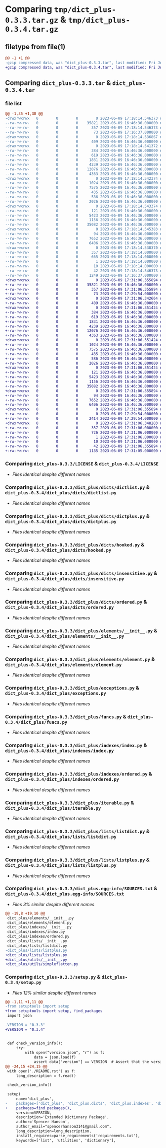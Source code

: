 # Comparing `tmp/dict_plus-0.3.3.tar.gz` & `tmp/dict_plus-0.3.4.tar.gz`

## filetype from file(1)

```diff
@@ -1 +1 @@
-gzip compressed data, was "dict_plus-0.3.3.tar", last modified: Fri Jun  9 17:18:14 2023, max compression
+gzip compressed data, was "dict_plus-0.3.4.tar", last modified: Fri Jun  9 17:31:06 2023, max compression
```

## Comparing `dict_plus-0.3.3.tar` & `dict_plus-0.3.4.tar`

### file list

```diff
@@ -1,35 +1,38 @@
-drwxrwxrwx   0        0        0        0 2023-06-09 17:18:14.546373 dict_plus-0.3.3/
--rw-rw-rw-   0        0        0    35821 2023-06-09 16:46:36.000000 dict_plus-0.3.3/LICENSE
--rw-rw-rw-   0        0        0      357 2023-06-09 17:18:14.546373 dict_plus-0.3.3/PKG-INFO
--rw-rw-rw-   0        0        0       73 2023-06-09 17:16:37.000000 dict_plus-0.3.3/README.rst
-drwxrwxrwx   0        0        0        0 2023-06-09 17:18:14.536867 dict_plus-0.3.3/dict_plus/
--rw-rw-rw-   0        0        0      409 2023-06-09 16:46:36.000000 dict_plus-0.3.3/dict_plus/__init__.py
-drwxrwxrwx   0        0        0        0 2023-06-09 17:18:14.541372 dict_plus-0.3.3/dict_plus/dicts/
--rw-rw-rw-   0        0        0      384 2023-06-09 16:46:36.000000 dict_plus-0.3.3/dict_plus/dicts/__init__.py
--rw-rw-rw-   0        0        0      619 2023-06-09 16:46:36.000000 dict_plus-0.3.3/dict_plus/dicts/dictlist.py
--rw-rw-rw-   0        0        0     1831 2023-06-09 16:46:36.000000 dict_plus-0.3.3/dict_plus/dicts/dictplus.py
--rw-rw-rw-   0        0        0     4239 2023-06-09 16:46:36.000000 dict_plus-0.3.3/dict_plus/dicts/hooked.py
--rw-rw-rw-   0        0        0    12076 2023-06-09 16:46:36.000000 dict_plus-0.3.3/dict_plus/dicts/insensitive.py
--rw-rw-rw-   0        0        0     4363 2023-06-09 16:46:36.000000 dict_plus-0.3.3/dict_plus/dicts/ordered.py
-drwxrwxrwx   0        0        0        0 2023-06-09 17:18:14.542374 dict_plus-0.3.3/dict_plus/elements/
--rw-rw-rw-   0        0        0     1024 2023-06-09 16:46:36.000000 dict_plus-0.3.3/dict_plus/elements/__init__.py
--rw-rw-rw-   0        0        0     7575 2023-06-09 16:46:36.000000 dict_plus-0.3.3/dict_plus/elements/element.py
--rw-rw-rw-   0        0        0      435 2023-06-09 16:46:36.000000 dict_plus-0.3.3/dict_plus/etypes.py
--rw-rw-rw-   0        0        0      586 2023-06-09 16:46:36.000000 dict_plus-0.3.3/dict_plus/exceptions.py
--rw-rw-rw-   0        0        0     2026 2023-06-09 16:46:36.000000 dict_plus-0.3.3/dict_plus/funcs.py
-drwxrwxrwx   0        0        0        0 2023-06-09 17:18:14.543374 dict_plus-0.3.3/dict_plus/indexes/
--rw-rw-rw-   0        0        0      121 2023-06-09 16:46:36.000000 dict_plus-0.3.3/dict_plus/indexes/__init__.py
--rw-rw-rw-   0        0        0     5423 2023-06-09 16:46:36.000000 dict_plus-0.3.3/dict_plus/indexes/index.py
--rw-rw-rw-   0        0        0     1156 2023-06-09 16:46:36.000000 dict_plus-0.3.3/dict_plus/indexes/ordered.py
--rw-rw-rw-   0        0        0    35082 2023-06-09 16:46:36.000000 dict_plus-0.3.3/dict_plus/iterable.py
-drwxrwxrwx   0        0        0        0 2023-06-09 17:18:14.545383 dict_plus-0.3.3/dict_plus/lists/
--rw-rw-rw-   0        0        0       94 2023-06-09 16:46:36.000000 dict_plus-0.3.3/dict_plus/lists/__init__.py
--rw-rw-rw-   0        0        0     7652 2023-06-09 16:46:36.000000 dict_plus-0.3.3/dict_plus/lists/listdict.py
--rw-rw-rw-   0        0        0     6406 2023-06-09 16:46:36.000000 dict_plus-0.3.3/dict_plus/lists/listplus.py
-drwxrwxrwx   0        0        0        0 2023-06-09 17:18:14.538370 dict_plus-0.3.3/dict_plus.egg-info/
--rw-rw-rw-   0        0        0      357 2023-06-09 17:18:14.000000 dict_plus-0.3.3/dict_plus.egg-info/PKG-INFO
--rw-rw-rw-   0        0        0      665 2023-06-09 17:18:14.000000 dict_plus-0.3.3/dict_plus.egg-info/SOURCES.txt
--rw-rw-rw-   0        0        0        1 2023-06-09 17:18:14.000000 dict_plus-0.3.3/dict_plus.egg-info/dependency_links.txt
--rw-rw-rw-   0        0        0       10 2023-06-09 17:18:14.000000 dict_plus-0.3.3/dict_plus.egg-info/top_level.txt
--rw-rw-rw-   0        0        0       42 2023-06-09 17:18:14.546373 dict_plus-0.3.3/setup.cfg
--rw-rw-rw-   0        0        0     1249 2023-06-09 17:16:37.000000 dict_plus-0.3.3/setup.py
+drwxrwxrwx   0        0        0        0 2023-06-09 17:31:06.355894 dict_plus-0.3.4/
+-rw-rw-rw-   0        0        0    35821 2023-06-09 16:46:36.000000 dict_plus-0.3.4/LICENSE
+-rw-rw-rw-   0        0        0      357 2023-06-09 17:31:06.355894 dict_plus-0.3.4/PKG-INFO
+-rw-rw-rw-   0        0        0       73 2023-06-09 17:29:54.000000 dict_plus-0.3.4/README.rst
+drwxrwxrwx   0        0        0        0 2023-06-09 17:31:06.342664 dict_plus-0.3.4/dict_plus/
+-rw-rw-rw-   0        0        0      409 2023-06-09 16:46:36.000000 dict_plus-0.3.4/dict_plus/__init__.py
+drwxrwxrwx   0        0        0        0 2023-06-09 17:31:06.351424 dict_plus-0.3.4/dict_plus/dicts/
+-rw-rw-rw-   0        0        0      384 2023-06-09 16:46:36.000000 dict_plus-0.3.4/dict_plus/dicts/__init__.py
+-rw-rw-rw-   0        0        0      619 2023-06-09 16:46:36.000000 dict_plus-0.3.4/dict_plus/dicts/dictlist.py
+-rw-rw-rw-   0        0        0     1831 2023-06-09 16:46:36.000000 dict_plus-0.3.4/dict_plus/dicts/dictplus.py
+-rw-rw-rw-   0        0        0     4239 2023-06-09 16:46:36.000000 dict_plus-0.3.4/dict_plus/dicts/hooked.py
+-rw-rw-rw-   0        0        0    12076 2023-06-09 16:46:36.000000 dict_plus-0.3.4/dict_plus/dicts/insensitive.py
+-rw-rw-rw-   0        0        0     4363 2023-06-09 16:46:36.000000 dict_plus-0.3.4/dict_plus/dicts/ordered.py
+drwxrwxrwx   0        0        0        0 2023-06-09 17:31:06.351424 dict_plus-0.3.4/dict_plus/elements/
+-rw-rw-rw-   0        0        0     1024 2023-06-09 16:46:36.000000 dict_plus-0.3.4/dict_plus/elements/__init__.py
+-rw-rw-rw-   0        0        0     7575 2023-06-09 16:46:36.000000 dict_plus-0.3.4/dict_plus/elements/element.py
+-rw-rw-rw-   0        0        0      435 2023-06-09 16:46:36.000000 dict_plus-0.3.4/dict_plus/etypes.py
+-rw-rw-rw-   0        0        0      586 2023-06-09 16:46:36.000000 dict_plus-0.3.4/dict_plus/exceptions.py
+-rw-rw-rw-   0        0        0     2026 2023-06-09 16:46:36.000000 dict_plus-0.3.4/dict_plus/funcs.py
+drwxrwxrwx   0        0        0        0 2023-06-09 17:31:06.351424 dict_plus-0.3.4/dict_plus/indexes/
+-rw-rw-rw-   0        0        0      121 2023-06-09 16:46:36.000000 dict_plus-0.3.4/dict_plus/indexes/__init__.py
+-rw-rw-rw-   0        0        0     5423 2023-06-09 16:46:36.000000 dict_plus-0.3.4/dict_plus/indexes/index.py
+-rw-rw-rw-   0        0        0     1156 2023-06-09 16:46:36.000000 dict_plus-0.3.4/dict_plus/indexes/ordered.py
+-rw-rw-rw-   0        0        0    35082 2023-06-09 16:46:36.000000 dict_plus-0.3.4/dict_plus/iterable.py
+drwxrwxrwx   0        0        0        0 2023-06-09 17:31:06.355894 dict_plus-0.3.4/dict_plus/lists/
+-rw-rw-rw-   0        0        0       94 2023-06-09 16:46:36.000000 dict_plus-0.3.4/dict_plus/lists/__init__.py
+-rw-rw-rw-   0        0        0     7652 2023-06-09 16:46:36.000000 dict_plus-0.3.4/dict_plus/lists/listdict.py
+-rw-rw-rw-   0        0        0     6406 2023-06-09 16:46:36.000000 dict_plus-0.3.4/dict_plus/lists/listplus.py
+drwxrwxrwx   0        0        0        0 2023-06-09 17:31:06.355894 dict_plus-0.3.4/dict_plus/utils/
+-rw-rw-rw-   0        0        0        0 2023-06-09 17:29:54.000000 dict_plus-0.3.4/dict_plus/utils/__init__.py
+-rw-rw-rw-   0        0        0     2414 2023-06-09 17:29:54.000000 dict_plus-0.3.4/dict_plus/utils/simpleflatten.py
+drwxrwxrwx   0        0        0        0 2023-06-09 17:31:06.348203 dict_plus-0.3.4/dict_plus.egg-info/
+-rw-rw-rw-   0        0        0      357 2023-06-09 17:31:06.000000 dict_plus-0.3.4/dict_plus.egg-info/PKG-INFO
+-rw-rw-rw-   0        0        0      726 2023-06-09 17:31:06.000000 dict_plus-0.3.4/dict_plus.egg-info/SOURCES.txt
+-rw-rw-rw-   0        0        0        1 2023-06-09 17:31:06.000000 dict_plus-0.3.4/dict_plus.egg-info/dependency_links.txt
+-rw-rw-rw-   0        0        0       10 2023-06-09 17:31:06.000000 dict_plus-0.3.4/dict_plus.egg-info/top_level.txt
+-rw-rw-rw-   0        0        0       42 2023-06-09 17:31:06.355894 dict_plus-0.3.4/setup.cfg
+-rw-rw-rw-   0        0        0     1185 2023-06-09 17:31:05.000000 dict_plus-0.3.4/setup.py
```

### Comparing `dict_plus-0.3.3/LICENSE` & `dict_plus-0.3.4/LICENSE`

 * *Files identical despite different names*

### Comparing `dict_plus-0.3.3/dict_plus/dicts/dictlist.py` & `dict_plus-0.3.4/dict_plus/dicts/dictlist.py`

 * *Files identical despite different names*

### Comparing `dict_plus-0.3.3/dict_plus/dicts/dictplus.py` & `dict_plus-0.3.4/dict_plus/dicts/dictplus.py`

 * *Files identical despite different names*

### Comparing `dict_plus-0.3.3/dict_plus/dicts/hooked.py` & `dict_plus-0.3.4/dict_plus/dicts/hooked.py`

 * *Files identical despite different names*

### Comparing `dict_plus-0.3.3/dict_plus/dicts/insensitive.py` & `dict_plus-0.3.4/dict_plus/dicts/insensitive.py`

 * *Files identical despite different names*

### Comparing `dict_plus-0.3.3/dict_plus/dicts/ordered.py` & `dict_plus-0.3.4/dict_plus/dicts/ordered.py`

 * *Files identical despite different names*

### Comparing `dict_plus-0.3.3/dict_plus/elements/__init__.py` & `dict_plus-0.3.4/dict_plus/elements/__init__.py`

 * *Files identical despite different names*

### Comparing `dict_plus-0.3.3/dict_plus/elements/element.py` & `dict_plus-0.3.4/dict_plus/elements/element.py`

 * *Files identical despite different names*

### Comparing `dict_plus-0.3.3/dict_plus/exceptions.py` & `dict_plus-0.3.4/dict_plus/exceptions.py`

 * *Files identical despite different names*

### Comparing `dict_plus-0.3.3/dict_plus/funcs.py` & `dict_plus-0.3.4/dict_plus/funcs.py`

 * *Files identical despite different names*

### Comparing `dict_plus-0.3.3/dict_plus/indexes/index.py` & `dict_plus-0.3.4/dict_plus/indexes/index.py`

 * *Files identical despite different names*

### Comparing `dict_plus-0.3.3/dict_plus/indexes/ordered.py` & `dict_plus-0.3.4/dict_plus/indexes/ordered.py`

 * *Files identical despite different names*

### Comparing `dict_plus-0.3.3/dict_plus/iterable.py` & `dict_plus-0.3.4/dict_plus/iterable.py`

 * *Files identical despite different names*

### Comparing `dict_plus-0.3.3/dict_plus/lists/listdict.py` & `dict_plus-0.3.4/dict_plus/lists/listdict.py`

 * *Files identical despite different names*

### Comparing `dict_plus-0.3.3/dict_plus/lists/listplus.py` & `dict_plus-0.3.4/dict_plus/lists/listplus.py`

 * *Files identical despite different names*

### Comparing `dict_plus-0.3.3/dict_plus.egg-info/SOURCES.txt` & `dict_plus-0.3.4/dict_plus.egg-info/SOURCES.txt`

 * *Files 3% similar despite different names*

```diff
@@ -19,8 +19,10 @@
 dict_plus/elements/__init__.py
 dict_plus/elements/element.py
 dict_plus/indexes/__init__.py
 dict_plus/indexes/index.py
 dict_plus/indexes/ordered.py
 dict_plus/lists/__init__.py
 dict_plus/lists/listdict.py
-dict_plus/lists/listplus.py
+dict_plus/lists/listplus.py
+dict_plus/utils/__init__.py
+dict_plus/utils/simpleflatten.py
```

### Comparing `dict_plus-0.3.3/setup.py` & `dict_plus-0.3.4/setup.py`

 * *Files 12% similar despite different names*

```diff
@@ -1,11 +1,11 @@
-from setuptools import setup
+from setuptools import setup, find_packages
 import json
 
-VERSION = "0.3.3"
+VERSION = "0.3.4"
 
 
 def check_version_info():
     try:
         with open("version.json", "r") as f:
             data = json.load(f)
             assert data["version"] == VERSION  # Assert that the versions are the same
@@ -24,15 +24,15 @@
 with open('./README.rst') as f:
     long_description = f.read()
 
 check_version_info()
 
 setup(
     name='dict_plus',
-    packages=['dict_plus', 'dict_plus.dicts', 'dict_plus.indexes', 'dict_plus.lists', 'dict_plus.elements'],
+    packages=find_packages(),
     version=VERSION,
     description='Extended Dictionary Package',
     author='Spencer Hanson',
     author_email="spencerhanson3141@gmail.com",
     long_description=long_description,
     install_requires=parse_requirements('requirements.txt'),
     keywords=['list', 'utilities', 'dictionary'],
```

